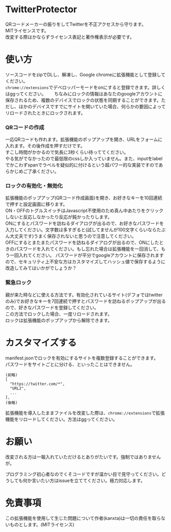# TwitterProtector
QRコードメーカーの振りをしてTwitterを不正アクセスから守ります。  
MITライセンスです。  
改変する際はかならずライセンス表記と著作権表示が必要です。  

# 使い方
ソースコードをzipでDLし、解凍し、Google chromeに拡張機能として登録してください。  
`chrome://extensions`でデベロッパーモードをonにすると登録できます。詳しくはggってください。　　
ちなみにロックの情報はあなたのgoogleアカウントに保存されるため、複数のデバイスでロックの状態を同期することができます。ただし、ほかのデバイスですでにサイトを開いていた場合、何らかの要因によってリロードされたときにロックされます。  

### QRコードの作成
一応QRコードも作れます。拡張機能のポップアップを開き、URLをフォームに入れます。その後作成を押すだけです。  
すこし時間がかかるので気長に3秒くらい待っててください。  
やる気がでなかったので最低限のcssしか入っていません。また、inputをlabelでかこわずspanでラベルを疑似的に付けるという超パワー的な実装ですのであらかじめご了承ください。  

### ロックの有効化・無効化
拡張機能のポップアップ(QRコード作成画面)を開き、お好きなキーを10回連続で押すと設定画面に移ります。  
ON・OFFのトグルスイッチはJavascript不使用のため真ん中あたりをクリックしないと反応しなかったり反応が鈍かったりします。  
ONにするとパスワードを訪ねるダイアログが出るので、お好きなパスワードを入力してください。文字数は多すぎると(試してませんが100文字くらいならたぶん大丈夫です)うまく保存されないと思うので注意してください。  
OFFにするとまたまたパスワードを訪ねるダイアログが出るので、ONにしたときのパスワードを入れてください。もし忘れた場合は拡張機能を一回消して、もう一回入れてください。
パスワードが平分でgoogleアカウントに保存されますので、セキュリティ上不安な方はカスタマイズしてハッシュ値で保存するように改造してみてはいかがでしょうか？

### 緊急ロック
親が来た時などに使える方法です。有効化されているサイト(デフォではtwitterのみ)でお好きなキーを7回連続で押すとパスワードを訪ねるポップアップが出るので、好きなパスワードを登録してください。  
この方法でロックした場合、一度リロードされます。  
ロックは拡張機能のポップアップから解除できます。  

# カスタマイズする
manifest.jsonでロックを有効にするサイトを複数登録することができます。  
パスワードをサイトごとに分ける、といったことはできません。  
```
(前略)
[
  "https://twitter.com/*",
  "URL2",
  ...
],
(後略)
```
拡張機能を導入したままファイルを改変した際は、`chrome://extensions`で拡張機能をリロードしてください。方法はggってください。  

# お願い
改変される方は一報入れていただけるとありがたいです。強制ではありませんが。  

プログラミング初心者なのでくそコードですが温かい目で見守ってください。どうしても何か言いたい方はissueを立ててください。極力対応します。  

# 免責事項
この拡張機能を使用して生じた問題について作者(kanxta)は一切の責任を取らないものとします。(MITライセンス)

